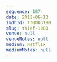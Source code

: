 ```yaml
---
sequence: 187
date: 2012-06-13
imdbId: tt0083190
slug: thief-1981
venue: null
venueNotes: null
medium: Netflix
mediumNotes: null
---
```

